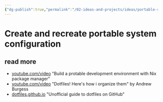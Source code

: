 ```yaml
---
{"dg-publish":true,"permalink":"/02-ideas-and-projects/ideas/portable-system-configuration/","title":"Create and recreate portable system configuration","tags":["dotfiles","linux","workflow"]}
---
```



# Create and recreate portable system configuration

## read more

- [youtube.com/video](https://www.youtube.com/watch?v=70YMTHAZyy4) "Build a protable development environment with Nix package manager"
- [youtube.com/video](https://www.youtube.com/watch?v=5oXy6ktYs7I) "Dotfiles! Here's how i organize them" by Andrew Burgess
- [dotfiles.github.io](https://dotfiles.github.io) "Unofficial guide to dotfiles on GitHub"
